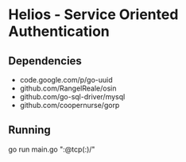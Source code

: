 Helios - Service Oriented Authentication
==========

## Dependencies ##
* code.google.com/p/go-uuid
* github.com/RangelReale/osin
* github.com/go-sql-driver/mysql
* github.com/coopernurse/gorp

## Running ##
go run main.go "<user>:<pass>@tcp(<host>:<port>)/<dbname>"


